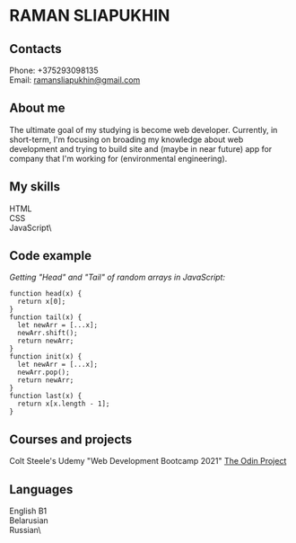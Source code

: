 # RAMAN SLIAPUKHIN

## Contacts

Phone: +375293098135\
Email: ramansliapukhin@gmail.com

## About me

The ultimate goal of my studying is become web developer. Currently, in short-term, I'm focusing on broading my knowledge about web development and trying to build site and (maybe in near future) app for company that I'm working for (environmental engineering).

## My skills

HTML\
CSS\
JavaScript\

## Code example

*Getting "Head" and "Tail" of random arrays in JavaScript:*

```
function head(x) {
  return x[0];
}
function tail(x) {
  let newArr = [...x];
  newArr.shift();
  return newArr;
}
function init(x) {
  let newArr = [...x];
  newArr.pop();
  return newArr;
}
function last(x) {
  return x[x.length - 1];
}
```

## Courses and projects

Colt Steele's Udemy "Web Development Bootcamp 2021"
[The Odin Project](https://www.theodinproject.com/home)

## Languages
English B1\
Belarusian\
Russian\

